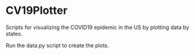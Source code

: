 # CV19Plotter
Scripts for visualizing the COVID19 epidemic in the US by plotting data by states.

Run the data.py script to create the plots.
